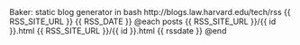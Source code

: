 ---
---
<?xml version="1.0" encoding="utf-8"?>
<rss version="2.0">
	<channel>
		<generator>Baker: static blog generator in bash</generator>
		<docs>http://blogs.law.harvard.edu/tech/rss</docs>
		<title><![CDATA[ {{ SITE_NAME }} ]]></title>
		<link>{{ RSS_SITE_URL }}</link>
		<description><![CDATA[ {{ SITE_DESC }} ]]></description>
		<pubDate>{{ RSS_DATE }}</pubDate>
@each posts
		<item>
			<title><![CDATA[ {{ title }} ]]></title>
			<link>{{ RSS_SITE_URL }}/{{ id }}.html</link>
			<guid>{{ RSS_SITE_URL }}/{{ id }}.html</guid>
			<description><![CDATA[ {{ summary }} ]]></description>
			<pubDate>{{ rssdate }}</pubDate>
		</item>
@end
	</channel>
</rss>
